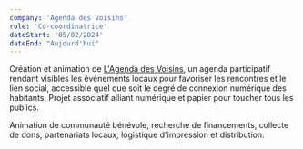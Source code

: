 ```yaml
---
company: 'Agenda des Voisins'
role: 'Co-coordinatrice'
dateStart: '05/02/2024'
dateEnd: "Aujourd'hui"
---
```


Création et animation de [L'Agenda des Voisins](https://www.alicepoggioli.fr/projects/agenda-des-voisins), un agenda participatif rendant visibles les événements locaux pour favoriser les rencontres et le lien social, accessible quel que soit le degré de connexion numérique des habitants. Projet associatif alliant numérique et papier pour toucher tous les publics.

Animation de communauté bénévole, recherche de financements, collecte de dons, partenariats locaux, logistique d'impression et distribution.
